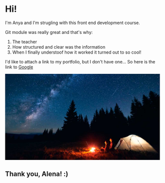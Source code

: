# Hi!

I'm Anya and I'm strugling with this front end development course.

Git module was really great and that's why:

1. The teacher 
2. How structured and clear was the information
3. When I finally understoof how it worked it turned out to so cool!

I'd like to attach a link to my portfolio, but I don't have one... So here is the link to [Google](http://google.com/)

![And a nice summer pic](/camping.jpg)

## Thank you, Alena! :)
